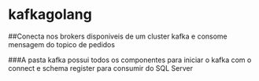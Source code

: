 # kafkagolang
##Conecta nos brokers disponiveis de um cluster kafka e consome mensagem do topico de pedidos


###A pasta kafka possui todos os componentes para iniciar o kafka com o connect e schema register
para consumir do SQL Server
